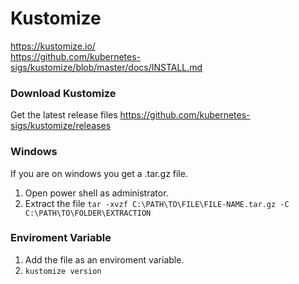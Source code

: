 # Kustomize
https://kustomize.io/  
https://github.com/kubernetes-sigs/kustomize/blob/master/docs/INSTALL.md  
### Download Kustomize
Get the latest release files https://github.com/kubernetes-sigs/kustomize/releases  
### Windows
If you are on windows you get a .tar.gz file.  
1. Open power shell as administrator.  
2. Extract the file ```tar -xvzf C:\PATH\TO\FILE\FILE-NAME.tar.gz -C C:\PATH\TO\FOLDER\EXTRACTION```  
### Enviroment Variable
1. Add the file as an enviroment variable.  
2. ```kustomize version```  
